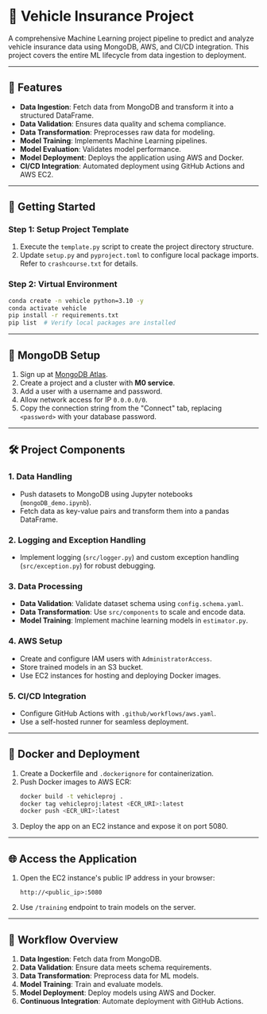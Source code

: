 # 🚗 Vehicle Insurance Project

A comprehensive Machine Learning project pipeline to predict and analyze vehicle insurance data using MongoDB, AWS, and CI/CD integration. This project covers the entire ML lifecycle from data ingestion to deployment.

---

## 🌟 Features

- **Data Ingestion**: Fetch data from MongoDB and transform it into a structured DataFrame.
- **Data Validation**: Ensures data quality and schema compliance.
- **Data Transformation**: Preprocesses raw data for modeling.
- **Model Training**: Implements Machine Learning pipelines.
- **Model Evaluation**: Validates model performance.
- **Model Deployment**: Deploys the application using AWS and Docker.
- **CI/CD Integration**: Automated deployment using GitHub Actions and AWS EC2.

---

## 🚀 Getting Started

### Step 1: Setup Project Template
1. Execute the `template.py` script to create the project directory structure.
2. Update `setup.py` and `pyproject.toml` to configure local package imports. Refer to `crashcourse.txt` for details.

### Step 2: Virtual Environment
```bash
conda create -n vehicle python=3.10 -y
conda activate vehicle
pip install -r requirements.txt
pip list  # Verify local packages are installed
```

---

## 📂 MongoDB Setup

1. Sign up at [MongoDB Atlas](https://www.mongodb.com/atlas).
2. Create a project and a cluster with **M0 service**.
3. Add a user with a username and password.
4. Allow network access for IP `0.0.0.0/0`.
5. Copy the connection string from the "Connect" tab, replacing `<password>` with your database password.

---

## 🛠️ Project Components

### 1. **Data Handling**
- Push datasets to MongoDB using Jupyter notebooks (`mongoDB_demo.ipynb`).
- Fetch data as key-value pairs and transform them into a pandas DataFrame.

### 2. **Logging and Exception Handling**
- Implement logging (`src/logger.py`) and custom exception handling (`src/exception.py`) for robust debugging.

### 3. **Data Processing**
- **Data Validation**: Validate dataset schema using `config.schema.yaml`.
- **Data Transformation**: Use `src/components` to scale and encode data.
- **Model Training**: Implement machine learning models in `estimator.py`.

### 4. **AWS Setup**
- Create and configure IAM users with `AdministratorAccess`.
- Store trained models in an S3 bucket.
- Use EC2 instances for hosting and deploying Docker images.

### 5. **CI/CD Integration**
- Configure GitHub Actions with `.github/workflows/aws.yaml`.
- Use a self-hosted runner for seamless deployment.

---

## 🐳 Docker and Deployment

1. Create a Dockerfile and `.dockerignore` for containerization.
2. Push Docker images to AWS ECR:
   ```bash
   docker build -t vehicleproj .
   docker tag vehicleproj:latest <ECR_URI>:latest
   docker push <ECR_URI>:latest
   ```
3. Deploy the app on an EC2 instance and expose it on port 5080.

---

## 🌐 Access the Application

1. Open the EC2 instance's public IP address in your browser:
   ```
   http://<public_ip>:5080
   ```
2. Use `/training` endpoint to train models on the server.

---

## 📖 Workflow Overview

1. **Data Ingestion**: Fetch data from MongoDB.
2. **Data Validation**: Ensure data meets schema requirements.
3. **Data Transformation**: Preprocess data for ML models.
4. **Model Training**: Train and evaluate models.
5. **Model Deployment**: Deploy models using AWS and Docker.
6. **Continuous Integration**: Automate deployment with GitHub Actions.


